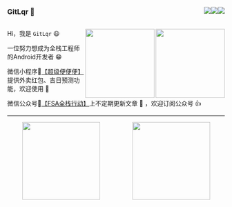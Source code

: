 <div style="display:flex;flex-direction:row;justify-content: space-between;align-items: center;">
  <h3 style="display:inline-block">GitLqr 👋 </h3>
  <div style="display: flex;align-items: center;">
      <img src="https://img.shields.io/badge/微信小程序-超级便便便-blue"/>
      <img src="https://img.shields.io/badge/微信公众号-FSA全栈行动-brightgreen"/>
      <img src="https://visitor-badge.glitch.me/badge?page_id=GitLqr.GitLqr&left_color=grey&right_color=red"/>
  </div>
</div>

<p>
<img align="right" height="160" width="160" src="https://cdn.jsdelivr.net/gh/FullStackAction/PicBed@resource/image/20210110171035.png" />
<img align="right" height="160" width="160" src="https://cdn.jsdelivr.net/gh/FullStackAction/PicBed@resource20210320170901/image/202111192145352.png" />

Hi，我是 `GitLqr` 😃

一位努力想成为全栈工程师的Android开发者 😁
  
微信小程序📱[【超级便便便】](https://cdn.jsdelivr.net/gh/FullStackAction/PicBed@resource20210320170901/image/202111181957230.jpg)提供外卖红包、吉日预测功能，欢迎使用 🤙

微信公众号📗[【FSA全栈行动】](https://cdn.jsdelivr.net/gh/FullStackAction/PicBed@resource/image/20210131111432.png)上不定期更新文章 📖 ，欢迎订阅公众号 👍


<!--
https://cdn.jsdelivr.net/gh/FullStackAction/PicBed@resource/image/20210110171035.png
-->
</p>

---


<div style="display:flex; flex-direction:row; justify-content:space-around;">
<img height="180" align="left" src="https://github-readme-stats.vercel.app/api?username=GitLqr&show_icons=true" />
<img height="180" align="right" src="https://github-readme-stats.vercel.app/api/top-langs/?username=GitLqr&langs_count=10&layout=compact" />
</div>

  
<!--
https://github.com/ewfian/How-to-create-newline-in-Github-Bio
https://copychar.cc/emoji/
**GitLqr/GitLqr** is a ✨ _special_ ✨ repository because its `README.md` (this file) appears on your GitHub profile.

Here are some ideas to get you started:

- 🔭 I’m currently working on ...
- 🌱 I’m currently learning ...
- 👯 I’m looking to collaborate on ...
- 🤔 I’m looking for help with ...
- 💬 Ask me about ...
- 📫 How to reach me: ...
- 😄 Pronouns: ...
- ⚡ Fun fact: ...
-->
